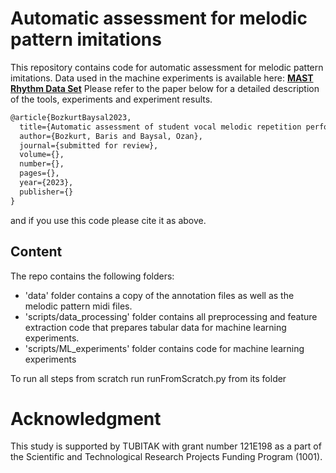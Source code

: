 
# Automatic assessment for melodic pattern imitations

This repository contains code for automatic assessment for melodic pattern imitations. Data used in the machine experiments is available here: [**MAST Rhythm Data Set**](https://zenodo.org/record/8007358) Please refer to the paper below for a detailed description of the tools, experiments and experiment results.

```latex
@article{BozkurtBaysal2023,
  title={Automatic assessment of student vocal melodic repetition performances},
  author={Bozkurt, Baris and Baysal, Ozan},
  journal={submitted for review},
  volume={},
  number={},
  pages={},
  year={2023},
  publisher={}
}
```
and if you use this code please cite it as above. 

## Content

The repo contains the following folders:
*   'data' folder contains a copy of the annotation files as well as the melodic pattern midi files. 
*   'scripts/data_processing' folder contains all preprocessing and feature extraction code that prepares tabular data for machine learning experiments. 
*   'scripts/ML_experiments' folder contains code for machine learning experiments 

To run all steps from scratch run runFromScratch.py from its folder

# Acknowledgment

This study is supported by TUBITAK with grant number 121E198 as a part of the Scientific and Technological Research Projects Funding Program (1001).

